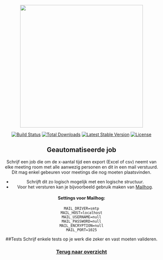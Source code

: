 <p align="center"><a href="https://laravel.com" target="_blank"><img src="https://raw.githubusercontent.com/laravel/art/master/logo-lockup/5%20SVG/2%20CMYK/1%20Full%20Color/laravel-logolockup-cmyk-red.svg" width="400"></a></p>

<p align="center">
<a href="https://travis-ci.org/laravel/framework"><img src="https://travis-ci.org/laravel/framework.svg" alt="Build Status"></a>
<a href="https://packagist.org/packages/laravel/framework"><img src="https://img.shields.io/packagist/dt/laravel/framework" alt="Total Downloads"></a>
<a href="https://packagist.org/packages/laravel/framework"><img src="https://img.shields.io/packagist/v/laravel/framework" alt="Latest Stable Version"></a>
<a href="https://packagist.org/packages/laravel/framework"><img src="https://img.shields.io/packagist/l/laravel/framework" alt="License"></a>
</p>
<div align="center">

## Geautomatiseerde job
Schrijf een job die om de x-aantal tijd een export (Excel of csv) neemt van elke meeting room met alle aanwezig personen
en dit in een mail verstuurd. Dit mag enkel gebeuren voor meetings die nog moeten plaatsvinden.

- Schrijft dit zo logisch mogelijk met een logische structuur.
- Voor het versturen kan je bijvoorbeeld gebruik maken van [Mailhog](https://github.com/mailhog/MailHog).
#### Settings voor Mailhog:
```dotenv
MAIL_DRIVER=smtp
MAIL_HOST=localhost
MAIL_USERNAME=null
MAIL_PASSWORD=null
MAIL_ENCRYPTION=null
MAIL_PORT=1025
```


##Tests
Schrijf enkele tests op je werk die zeker en vast moeten valideren.


### [Terug naar overzicht](/)

</div>
